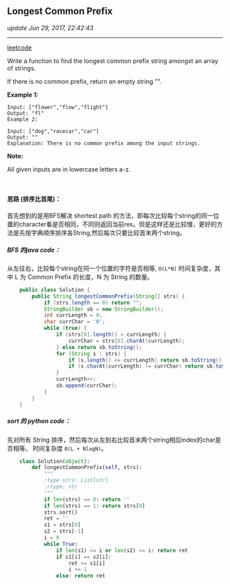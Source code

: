 ## Longest Common Prefix
_update Jun 29, 2017, 22:42:43_

---
[leetcode](https://leetcode.com/problems/longest-common-prefix/#/solutions)

Write a function to find the longest common prefix string amongst an array of strings.

If there is no common prefix, return an empty string "".

**Example 1:**

    Input: ["flower","flow","flight"]
    Output: "fl"
    Example 2:
    
    Input: ["dog","racecar","car"]
    Output: ""
    Explanation: There is no common prefix among the input strings.
    
**Note:**

All given inputs are in lowercase letters a-z.

<br>

#### 思路 (排序比首尾)：
首先想到的是用BFS解决 shortest path 的方法，即每次比较每个string的同一位置的character看是否相同，不同则返回当前res。但是这样还是比较慢，更好的方法是先按字典顺序排序各String,然后每次只要比较首末两个string。

##### BFS 的java code：
从左往右，比较每个string在同一个位置的字符是否相等, `O(L*N)` 时间复杂度，其中 L 为 Common Prefix 的长度，N 为 String 的数量。
```java
    public class Solution {
        public String longestCommonPrefix(String[] strs) {
            if (strs.length == 0) return "";
            StringBuilder sb = new StringBuilder();
            int currLength = 0;
            char currChar = '0';
            while (true) {
                if (strs[0].length() > currLength) {
                    currChar = strs[0].charAt(currLength);
                } else return sb.toString();
                for (String s : strs) {
                    if (s.length() <= currLength) return sb.toString();
                    if (s.charAt(currLength) != currChar) return sb.toString();
                }
                currLength++;
                sb.append(currChar);
            }
        }
    }
```

##### sort 的 python code：
先对所有 String 排序，然后每次从左到右比较首末两个string相应index的char是否相等。 时间复杂度 `O(L + NlogN)`。

```python
    class Solution(object):
        def longestCommonPrefix(self, strs):
            """
            :type strs: List[str]
            :rtype: str
            """
            if len(strs) == 0: return ''
            if len(strs) == 1: return strs[0]
            strs.sort()
            ret = ''
            s1 = strs[0]
            s2 = strs[-1]
            i = 0
            while True:
                if len(s1) <= i or len(s2) <= i: return ret
                if s1[i] == s2[i]:
                    ret += s1[i]
                    i += 1
                else: return ret
```